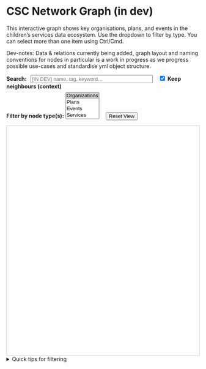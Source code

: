 
# CSC Network Graph (in dev)

<!-- 1) mkdocs defaults, 2) css styled enlargement(not working), 3) forced full browswer win overlay --> 
<!-- <div id="cy" style="width: 100%; height: 600px;"></div> -->
<!-- <div id="cy"></div> --> 

This interactive graph shows key organisations, plans, and events in the children’s services data ecosystem.
Use the dropdown to filter by type. You can select more than one item using Ctrl/Cmd.

Dev-notes: Data & relations currently being added, graph layout and naming conventions for nodes in particular is a work in progress as we progress possible use-cases and standardise yml object structure.

<!-- Content search filter (in dev) -->
<div style="margin-bottom: 0.5em;">
  <label for="textSearch"><strong>Search:</strong></label>
  <input id="textSearch" type="text" placeholder="[IN DEV] name, tag, keyword…" style="width: 320px; margin-left: 0.5em;">
  <label style="margin-left: 0.75em; user-select: none;">
    <!-- Context toggle - keep neighbours visible in search or not -->
    <input type="checkbox" id="contextModeToggle" checked>
    <strong>Keep neighbours (context)</strong>
  </label>
</div>


<!-- Enhanced multi-select filter with Choices.js -->
<div style="margin-bottom: 1em;">
  <label for="typeFilter"><strong>Filter by node type(s):</strong></label>
  <select id="typeFilter" multiple>
    <option value="org" selected>Organizations</option>
    <option value="plan">Plans</option>
    <option value="event">Events</option>
    <option value="service">Services</option>
  </select>
  <button id="resetView" style="margin-left: 1em;">Reset View</button>
</div>


<!-- Graph container -->
<div id="cy" style="width: 100%; height: 600px; border: 1px solid #ccc; margin-top: 1em;"></div>


<!-- Help link + quick tips -->
<!-- <div class="filter-help"> -->
  <!-- <a href="graph_filtering_guidance.md" class="help-link">Help: Filtering guide</a> -->
  <!-- <span aria-hidden="true"> · </span> -->
  <!-- <a href="#filtering-help" class="help-link">Quick tips</a> -->
<!-- </div> -->

<details id="filtering-help" class="filtering-help">
  <summary>Quick tips for filtering</summary>
  <div class="help-body">
    <p><strong>Free text</strong> matches the node’s <em>name</em>, <em>tags</em>, and <em>summary</em>.</p>
    <ul>
      <li><code>tag:&lt;word&gt;</code> — match nodes with that tag (e.g. <code>tag:ilacs</code>)</li>
      <li><code>type:&lt;kind&gt;</code> — restrict by type (<code>type:org</code>, <code>type:plan</code>, <code>type:event</code>, <code>type:service</code>)</li>
      <li>Combine terms: <code>tag:ilacs type:org</code> (all terms must match)</li>
      <li><em>Context mode</em>: keeps neighbours of matches visible for exploration</li>
      <li>Filters + search intersect (both must match)</li>
      <li>Share state: copy the URL (types and query persist in the hash)</li>
    </ul>

    <p><strong>Examples</strong></p>
    <ul>
      <li><code>ilacs</code> — any node mentioning “ilacs”</li>
      <li><code>tag:children_services</code> — nodes tagged “children_services”</li>
      <li><code>type:org dfe</code> — organisation nodes mentioning “dfe”</li>
      <li><code>tag:data_tools type:service</code> — services tagged “data_tools”</li>
    </ul>
  </div>
</details>

<style>
  #graph-status {
    font-size: 0.7em;
    color: #333;
  }
  .choices__inner {
    background-color: #f9f9f9;
    border-radius: 6px;
  }

  /* Panel polish */
.node-panel { font-size: 0.95em; line-height: 1.35; }
.node-panel .row { margin: 10px 0; }
.node-panel .meta { color:#666; font-size:0.9em; margin-top:-4px; }
.node-panel .subhead { color:#444; font-size:0.9em; margin-bottom:4px; }
.node-panel a { color:#2b4a9e; text-decoration: underline; }
.node-panel a:hover { text-decoration: none; }
.node-panel ul { margin: 6px 0 0 18px; padding: 0; }
.node-panel li { margin: 2px 0; }

/* Tag chips */
.node-panel .tags span{
  display:inline-block;
  background:#eef3ff;
  border:1px solid #dbe3ff;
  color:#2b4a9e;
  padding:2px 6px;
  border-radius:6px;
  margin:2px 6px 0 0;
  font-size:0.85em;
}

</style>



<!-- Submit suggested map [corrections](mailto:datatoinsight.enquiries@gmail.com?subject=CSC-MapOfTheWorld-CORRECTION&body=I%20suggest%20that%20the%20following%20needs%20correcting:) or data [additions](mailto:datatoinsight.enquiries@gmail.com?subject=CSC-MapOfTheWorld-DATA&body=I%20suggest%20that%20the%20Map%20should%20have%20the%20following%20added:)
 -->
